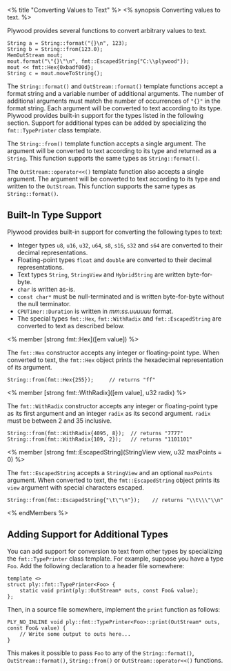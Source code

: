 <% title "Converting Values to Text" %>
<% synopsis 
Converting values to text.
%>

Plywood provides several functions to convert arbitrary values to text.

    String a = String::format("{}\n", 123);
    String b = String::from(123.0);
    MemOutStream mout;
    mout.format("\"{}\"\n", fmt::EscapedString{"C:\\plywood"});
    mout << fmt::Hex{0xbadf00d};
    String c = mout.moveToString();

The `String::format()` and `OutStream::format()` template functions accept a format string and a variable number of additional arguments. The number of additional arguments must match the number of occurrences of `"{}"` in the format string. Each argument will be converted to text according to its type. Plywood provides built-in support for the types listed in the following section. Support for additional types can be added by specializing the `fmt::TypePrinter` class template.

The `String::from()` template function accepts a single argument. The argument will be converted to text according to its type and returned as a `String`. This function supports the same types as `String::format()`.

The `OutStream::operator<<()` template function also accepts a single argument. The argument will be converted to text according to its type and written to the `OutStream`. This function supports the same types as `String::format()`.

## Built-In Type Support

Plywood provides built-in support for converting the following types to text:

* Integer types `u8`, `u16`, `u32`, `u64`, `s8`, `s16`, `s32` and `s64` are converted to their decimal representations.
* Floating-point types `float` and `double` are converted to their decimal representations.
* Text types `String`, `StringView` and `HybridString` are written byte-for-byte.
* `char` is written as-is.
* `const char*` must be null-terminated and is written byte-for-byte without the null terminator.
* `CPUTimer::Duration` is written in _mm:ss.uuuuuu_ format.
* The special types `fmt::Hex`, `fmt::WithRadix` and `fmt::EscapedString` are converted to text as described below.

<% member [strong fmt::Hex]([em value]) %>

The `fmt::Hex` constructor accepts any integer or floating-point type. When converted to text, the `fmt::Hex` object prints the hexadecimal representation of its argument.

    String::from(fmt::Hex{255});     // returns "ff"

<% member [strong fmt::WithRadix]([em value], u32 radix) %>

The `fmt::WithRadix` constructor accepts any integer or floating-point type as its first argument and an integer `radix` as its second argument. `radix` must be between 2 and 35 inclusive.

    String::from(fmt::WithRadix{4095, 8});  // returns "7777"
    String::from(fmt::WithRadix{109, 2});   // returns "1101101"

<% member [strong fmt::EscapedString](StringView view, u32 maxPoints = 0) %>

The `fmt::EscapedString` accepts a `StringView` and an optional `maxPoints` argument. When converted to text, the `fmt::EscapedString` object prints its `view` argument with special characters escaped.

    String::from(fmt::EscapedString{"\t\"\n"});    // returns "\\t\\\"\\n"

<% endMembers %>

## Adding Support for Additional Types

You can add support for conversion to text from other types by specializing the `fmt::TypePrinter` class template. For example, suppose you have a type `Foo`. Add the following declaration to a header file somewhere:

    template <>
    struct ply::fmt::TypePrinter<Foo> {
        static void print(ply::OutStream* outs, const Foo& value);
    };

Then, in a source file somewhere, implement the `print` function as follows:

    PLY_NO_INLINE void ply::fmt::TypePrinter<Foo>::print(OutStream* outs, const Foo& value) {
        // Write some output to outs here...
    }

This makes it possible to pass `Foo` to any of the `String::format()`, `OutStream::format()`, `String::from()` or `OutStream::operator<<()` functions.
